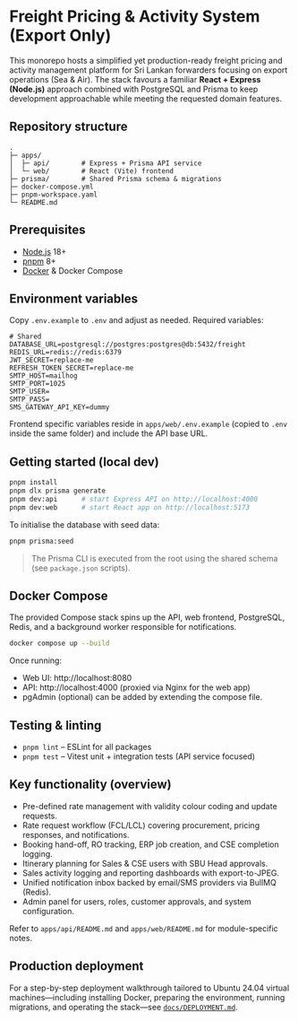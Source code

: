 # Freight Pricing & Activity System (Export Only)

This monorepo hosts a simplified yet production-ready freight pricing and activity management platform for Sri Lankan forwarders focusing on export operations (Sea & Air). The stack favours a familiar **React + Express (Node.js)** approach combined with PostgreSQL and Prisma to keep development approachable while meeting the requested domain features.

## Repository structure

```
.
├─ apps/
│  ├─ api/        # Express + Prisma API service
│  └─ web/        # React (Vite) frontend
├─ prisma/        # Shared Prisma schema & migrations
├─ docker-compose.yml
├─ pnpm-workspace.yaml
└─ README.md
```

## Prerequisites

- [Node.js](https://nodejs.org/) 18+
- [pnpm](https://pnpm.io/) 8+
- [Docker](https://www.docker.com/) & Docker Compose

## Environment variables

Copy `.env.example` to `.env` and adjust as needed. Required variables:

```
# Shared
DATABASE_URL=postgresql://postgres:postgres@db:5432/freight
REDIS_URL=redis://redis:6379
JWT_SECRET=replace-me
REFRESH_TOKEN_SECRET=replace-me
SMTP_HOST=mailhog
SMTP_PORT=1025
SMTP_USER=
SMTP_PASS=
SMS_GATEWAY_API_KEY=dummy
``` 

Frontend specific variables reside in `apps/web/.env.example` (copied to `.env` inside the same folder) and include the API base URL.

## Getting started (local dev)

```bash
pnpm install
pnpm dlx prisma generate
pnpm dev:api      # start Express API on http://localhost:4000
pnpm dev:web      # start React app on http://localhost:5173
```

To initialise the database with seed data:

```bash
pnpm prisma:seed
```

> The Prisma CLI is executed from the root using the shared schema (see `package.json` scripts).

## Docker Compose

The provided Compose stack spins up the API, web frontend, PostgreSQL, Redis, and a background worker responsible for notifications.

```bash
docker compose up --build
```

Once running:

- Web UI: http://localhost:8080
- API: http://localhost:4000 (proxied via Nginx for the web app)
- pgAdmin (optional) can be added by extending the compose file.

## Testing & linting

- `pnpm lint` – ESLint for all packages
- `pnpm test` – Vitest unit + integration tests (API service focused)

## Key functionality (overview)

- Pre-defined rate management with validity colour coding and update requests.
- Rate request workflow (FCL/LCL) covering procurement, pricing responses, and notifications.
- Booking hand-off, RO tracking, ERP job creation, and CSE completion logging.
- Itinerary planning for Sales & CSE users with SBU Head approvals.
- Sales activity logging and reporting dashboards with export-to-JPEG.
- Unified notification inbox backed by email/SMS providers via BullMQ (Redis).
- Admin panel for users, roles, customer approvals, and system configuration.

Refer to `apps/api/README.md` and `apps/web/README.md` for module-specific notes.

## Production deployment

For a step-by-step deployment walkthrough tailored to Ubuntu 24.04 virtual machines—including installing Docker, preparing the
environment, running migrations, and operating the stack—see [`docs/DEPLOYMENT.md`](docs/DEPLOYMENT.md).
